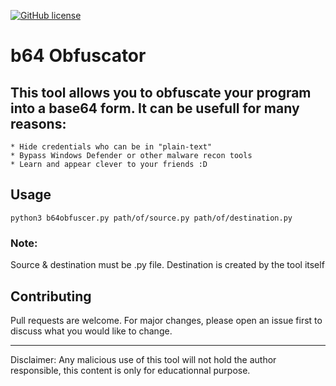 <a href="https://github.com/can-er/b64obfuscator/blob/main/LICENSE"><img alt="GitHub license" src="https://img.shields.io/github/license/can-er/b64obfuscator?color=yellow&label=License&logo=Github"></a>
# b64 Obfuscator

## This tool allows you to obfuscate your program into a base64 form. It can be usefull for many reasons:

    * Hide credentials who can be in "plain-text"
    * Bypass Windows Defender or other malware recon tools
    * Learn and appear clever to your friends :D

## Usage

```
python3 b64obfuscer.py path/of/source.py path/of/destination.py
```

### Note:
Source & destination must be .py file. Destination is created by the tool itself

## Contributing
Pull requests are welcome. For major changes, please open an issue first to discuss what you would like to change.

----------------------------------------------------------------

Disclaimer: Any malicious use of this tool will not hold the author responsible, this content is only for educationnal purpose.
